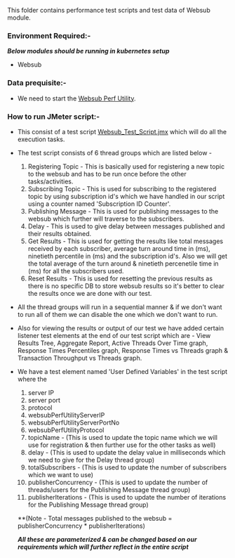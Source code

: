 This folder contains performance test scripts and test data of Websub module.

### Environment Required:-
***Below modules should be running in kubernetes setup***

* Websub

### Data prequisite:-
* We need to start the [Websub Perf Utility](https://github.com/mosip/mosip-performance-tests-mt/tree/1.1.5/utilities/websub-perf-utility).

### How to run JMeter script:-
* This consist of a test script [Websub_Test_Script.jmx](https://github.com/mosip/mosip-performance-tests-mt/blob/1.2.0/commons/websub/scripts/Websub_Test_Script.jmx) which will do all the execution tasks.
* The test script consists of 6 thread groups which are listed below - 
   1. Registering Topic - This is basically used for registering a new topic to the websub and has to be run once before the other tasks/activities.
   2. Subscribing Topic - This is used for subscribing to the registered topic by using subscription id's which we have handled in our script using a counter named 'Subscription ID Counter'.
   3. Publishing Message - This is used for publishing messages to the websub which further will traverse to the subscribers.
   4. Delay - This is used to give delay between messages published and their results obtained.
   5. Get Results - This is used for getting the results like total messages received by each subscriber, average turn around time in (ms), ninetieth percentile in (ms) and the subscription id's. Also we will get the total average of the turn around & ninetieth percenetile time in (ms) for all the subscribers used.
   6. Reset Results - This is used for resetting the previous results as there is no specific DB to store websub results so it's better to clear the results once we are done with our test.
      
* All the thread groups will run in a sequential manner & if we don't want to run all of them we can disable the one which we don't want to run.
* Also for viewing the results or output of our test we have added certain listener test elements at the end of our test script which are - View Results Tree, Aggregate Report, Active Threads Over Time graph, Response Times Percentiles graph, Response Times vs Threads graph & Transaction Throughput vs Threads graph.
* We have a test element named 'User Defined Variables' in the test script where the 
   1. server IP
   2. server port
   3. protocol
   4. websubPerfUtilityServerIP
   5. websubPerfUtilityServerPortNo
   6. websubPerfUtilityProtocol
   7. topicName - (This is used to update the topic name which we will use for registration & then further use for the other tasks as well)
   8. delay - (This is used to update the delay value in milliseconds which we need to give for the Delay thread group)
   9. totalSubscribers - (This is used to update the number of subscribers which we want to use)
   10. publisherConcurrency - (This is used to update the number of threads/users for the Publishing Message thread group)
   11. publisherIterations - (This is used to update the number of iterations for the Publishing Message thread group)
   
   **(Note - Total messages published to the websub = publisherConcurrency * publisherIterations)
   
  ***All these are parameterized & can be changed based on our requirements which will further reflect in the entire script***
